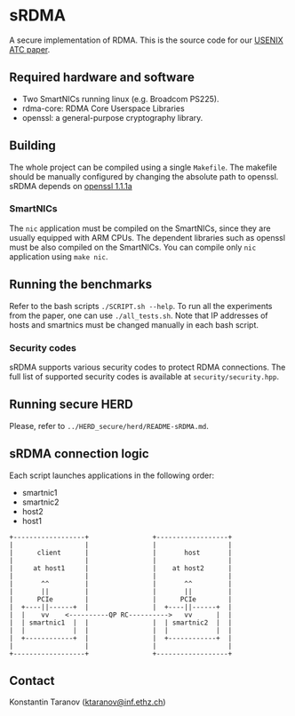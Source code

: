 # sRDMA
A secure implementation of RDMA. This is the source code for our
[USENIX ATC paper](https://spcl.inf.ethz.ch/Publications/.pdf/atc20-sRDMA-final108.pdf).

## Required hardware and software
 * Two SmartNICs running linux (e.g. Broadcom PS225).
 * rdma-core: RDMA Core Userspace Libraries 
 * openssl: a general-purpose cryptography library.
 
## Building
The whole project can be compiled using a single `Makefile`.
The makefile should be  manually configured by changing the absolute path to openssl.
sRDMA depends on [openssl 1.1.1a](https://www.openssl.org/source/old/1.1.1/openssl-1.1.1a.tar.gz)

### SmartNICs
The `nic` application must be compiled on the SmartNICs, since they are usually equipped with ARM CPUs. The dependent libraries such as openssl must be also compiled on the SmartNICs. You can compile only `nic ` application using `make nic`.

## Running the benchmarks
Refer to the bash scripts `./SCRIPT.sh --help`. 
To run all the experiments from the paper, one can use `./all_tests.sh`.
Note that IP addresses of hosts and smartnics must be changed manually in each bash script. 

### Security codes
sRDMA supports various security codes to protect RDMA connections. The full list of supported security codes is available at
`security/security.hpp`.

## Running secure HERD
Please, refer to `../HERD_secure/herd/README-sRDMA.md`.

## sRDMA connection logic
Each script launches applications in the following order:
 * smartnic1
 * smartnic2
 * host2
 * host1

```
+------------------+                +------------------+
|                  |                |                  |
|      client      |                |       host       |
|                  |                |                  |
|     at host1     |                |    at host2      |
|                  |                |                  |
|       ^^         |                |       ^^         |
|       ||         |                |       ||         |
|      PCIe        |                |      PCIe        |
|  +----||------+  |                |  +----||------+  |
|  |    vv    <----------QP RC---------->   vv      |  |
|  | smartnic1  |  |                |  | smartnic2  |  |
|  |            |  |                |  |            |  |
|  +------------+  |                |  +------------+  | 
|                  |                |                  |
+------------------+                +------------------+

```

## Contact
Konstantin Taranov (ktaranov@inf.ethz.ch)


